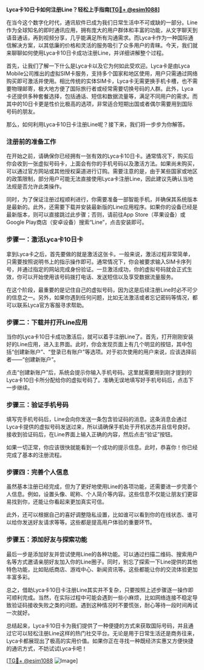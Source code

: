 **Lyca卡10日卡如何注册Line？轻松上手指南[[TG💪+ @esim1088](https://t.me/s/esim1088)]**

在当今这个数字化时代，通讯软件已成为我们日常生活中不可或缺的一部分。Line作为全球知名的即时通讯应用，拥有庞大的用户群体和丰富的功能，从文字聊天到语音通话，再到视频分享，几乎能满足所有沟通需求。而Lyca卡作为一种国际通信解决方案，以其低廉的价格和灵活的服务吸引了众多用户的青睐。今天，我们就来聊聊如何使用Lyca卡10日卡成功注册Line，并详细讲解整个过程。

首先，让我们了解一下什么是Lyca卡以及它为何如此受欢迎。Lyca卡是由Lyca Mobile公司推出的虚拟SIM卡服务，支持多个国家和地区使用，用户只需通过网络购买即可激活并使用。相比传统的实体SIM卡，Lyca卡无需更换手机卡槽，也不需要物理邮寄，极大地方便了国际旅行者或经常需要切换号码的人群。此外，Lyca卡还提供多种套餐选择，包括通话、短信和数据流量等，满足不同用户的需求。而其中的10日卡更是性价比极高的选项，非常适合短期出国或者偶尔需要用到国际号码的朋友。

那么，如何利用Lyca卡10日卡注册Line呢？接下来，我们将一步步为你解答。

### 注册前的准备工作

在开始之前，请确保你已经拥有一张有效的Lyca卡10日卡。通常情况下，购买后你会收到一张虚拟号码卡，上面会有你的手机号码以及激活方法。如果尚未购买，可以通过官方网站或其他授权渠道进行订购。需要注意的是，由于某些国家或地区的政策限制，部分用户可能无法直接使用Lyca卡注册Line，因此建议先确认当地法规是否允许此类操作。

同时，为了保证注册过程顺利进行，你需要准备一部智能手机，并确保其系统版本是最新的。此外，还需要下载并安装最新版的Line应用程序。如果你的设备已经是最新版本，则可以直接跳过此步骤；否则，请前往App Store（苹果设备）或Google Play商店（安卓设备）搜索“Line”，点击安装即可。

### 步骤一：激活Lyca卡10日卡

拿到Lyca卡之后，首先要做的就是激活这张卡。一般来说，激活过程非常简单，只需要按照说明书上的指示操作即可。通常情况下，你会被要求输入SIM卡序列号，并通过指定的网站完成身份验证。一旦激活成功，你的虚拟号码就会正式生效，你可以开始使用该号码拨打电话、发送短信以及享受数据流量服务。

在这个阶段，最重要的是记住自己的虚拟号码，因为这是后续注册Line时必不可少的信息之一。另外，如果你遇到任何问题，比如无法激活或者忘记密码等情况，都可以联系Lyca官方客服寻求帮助。

### 步骤二：下载并打开Line应用

当你的Lyca卡10日卡成功激活后，就可以着手注册Line了。首先，打开刚刚安装好的Line应用，进入主界面。此时，你会发现页面上有几个明显的按钮，其中包括“创建新账户”、“登录已有账户”等选项。对于初次使用的用户来说，应该选择前者——“创建新账户”。

点击“创建新账户”后，系统会提示你输入手机号码。这里就需要用到刚才提到的Lyca卡10日卡所分配给你的虚拟号码了。准确无误地填写好手机号码后，点击下一步继续。

### 步骤三：验证手机号码

填写完手机号码后，Line会向你发送一条包含验证码的消息。这条消息会通过Lyca卡提供的虚拟号码发送过来，所以请确保手机处于开机状态并且信号良好。接收到验证码后，在Line界面上输入正确的内容，然后点击“验证”按钮。

如果一切正常，你应该很快就能看到一个成功的提示信息。此时，恭喜你！你已经完成了基本的注册流程。

### 步骤四：完善个人信息

虽然基本注册已经完成，但为了更好地使用Line的各项功能，还需要进一步完善个人信息。例如，设置头像、昵称、个人简介等内容。这些信息不仅能让朋友们更容易找到你，还能让你看起来更加真实可信。

此外，还可以根据自己的喜好调整隐私设置，比如谁可以看到你的在线状态、谁可以给你发送好友请求等等。这些都是提高用户体验的重要环节。

### 步骤五：添加好友与探索功能

最后一步是添加好友并尝试使用Line的各种功能。可以通过扫描二维码、搜索用户名等方式邀请亲朋好友加入你的Line圈子。同时，别忘了探索一下Line提供的其他特色功能，比如贴纸商店、游戏中心、新闻资讯等。这些都能让你的交流体验更加丰富多彩。

总之，借助Lyca卡10日卡注册Line其实并不复杂，只要按照上述步骤逐一操作即可顺利完成。当然，在实际过程中可能会遇到一些小麻烦，比如网络连接不稳定导致验证码接收失败之类的问题。遇到这种情况时不要慌张，耐心等待一段时间再试一次就好。

总结起来，Lyca卡10日卡为我们提供了一种便捷的方式来获取国际号码，并且通过它可以轻松注册Line这样的热门社交平台。无论是用于日常生活还是商务往来，Lyca卡都展现出了极高的实用价值。如果你正在寻找一种既经济实惠又方便快捷的通讯方式，不妨试试Lyca卡吧！

[[TG💪+ @esim1088](https://t.me/s/esim1088) ![Image](https://i.postimg.cc/4NQfJmqS/Snipaste-2025-05-13-00-14-12.png)]